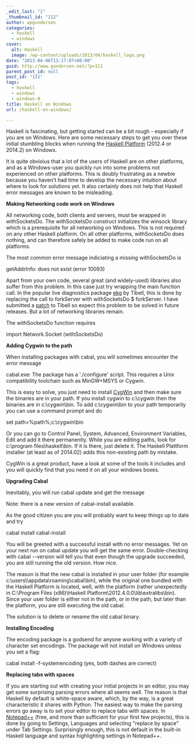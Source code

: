 ```yaml
---
_edit_last: "1"
_thumbnail_id: "112"
author: wpgundersen
categories:
  - haskell
  - windows
cover:
  alt: Haskell
  image: /wp-content/uploads/2013/04/haskell_logo.png
date: "2013-04-06T13:17:07+00:00"
guid: http://www.gundersen.net/?p=111
parent_post_id: null
post_id: "111"
tags:
  - haskell
  - windows
  - windows-8
title: Haskell on Windows
url: /haskell-on-windows/

---
```

Haskell is fascinating, but getting started can be a bit rough - especially if you are on Windows. Here are some necessary steps to get you over these initial stumbling blocks when running the [Haskell Platform](http://www.haskell.org "Haskell Platform") (2012.4 or 2014.2) on Windows.

It is quite obvioius that a lot of the users of Haskell are on other platforms, and as a Windows-user you quickly run into some problems not experienced on other platforms. This is doubly frustrating as a newbie because you haven't had time to develop the necessary intuition about where to look for solutions yet. It also certainly does not help that Haskell error messages are known to be misleading.

**Making Networking code work on Windows**

All networking code, both clients and servers, must be wrapped in withSocketsDo. The withSocketsDo construct initializes the winsock library which is a prerequisite for all networking on Windows. This is not required on any other Haskell platform. On all other platforms, withSocketsDo does nothing, and can therefore safely be added to make code run on all platforms.

The most common error message indiciating a missing withSocketsDo is

getAddrInfo: does not exist (error 10093)

Apart from your own code, several great (and widely-used) libraries also suffer from this problem. In this case just try wrapping the main function call. In the popular live diagnostics package [ekg](http://hackage.haskell.org/package/ekg "ekg") by Tibell, this is done by replacing the call to forkServer with withSocketsDo $ forkServer. I have submitted a [patch](https://github.com/tibbe/ekg/issues/12 "patch") to Tibell so expect this problem to be solved in future releases. But a lot of networking libraries remain.

The withSocketsDo function requires

import Network.Socket (withSocketsDo)

**Adding Cygwin to the path**

When installing packages with cabal, you will sometimes encounter the error message

cabal.exe: The package has a './configure' script. This requires a Unix compatibility toolchain such as MinGW+MSYS or Cygwin.

This is easy to solve, you just need to install [CygWin](http://www.cygwin.com/ "CygWin") and then make sure the binaries are in your path. If you install cygwin to c:\\cygwin then the binaries are in c:\\cygwin\\bin. To add c:\\cygwin\\bin to your path temporarily you can use a command prompt and do

set path=%path%;c:\\cygwin\\bin

Or you can go to Control Panel, System, Advanced, Environment Variables, Edit and add it there permanently. While you are editing paths, look for c:\\program files\\haskell\\bin. If it is there, just delete it. The Haskell Plattform installer (at least as of 2014.02) adds this non-existing path by mistake.

CygWin is a great product, have a look at some of the tools it includes and you will quickly find that you need it on all your windows boxes.

**Upgrading Cabal**

Inevitably, you will run cabal update and get the message

Note: there is a new version of cabal-install available.

As the good citizen you are you will probably want to keep things up to date and try

cabal install cabal-install

You will be greeted with a successful install with no error messages. Yet on your next run on cabal update you will get the same error. Double-checking with cabal --version will tell you that even though the upgrade succeeded, you are still running the old version. How nice.

The reason is that the new cabal is installed in your user folder (for example c:\\users\\<username>\\appdata\\roaming\\cabal\\bin), while the original one bundled with the Haskell Platform is located, well, with the platform (rather unexpectedly in C:\\Program Files (x86)\\Haskell Platform\\2012.4.0.0\\lib\\extralibs\\bin). Since your user folder is either not in the path, or in the path, but later than the platform, you are still executing the old cabal.

The solution is to delete or rename the old cabal binary.

**Installing Encoding**

The encoding package is a godsend for anyone working with a variety of character set encodings. The package will not install on Windows unless you set a flag:

cabal install -f-systemencoding (yes, both dashes are correct)

**Replacing tabs with spaces**

If you are starting out with creating your initial projects in an editor, you may get some surprising parsing errors where all seems well. The reason is that Haskell by default is white-space aware, which, by the way, is a great characteristic it shares with Python. The easiest way to make the parsing errors go away is to set your editor to replace tabs with spaces. In [Notepad++](http://notepad-plus-plus.org/ "Notepad++") (free, and more than sufficient for your first few projects), this is done by going to Settings, Languages and selecting "replace by space" under Tab Settings. Surprisingly enough, this is not default in the built-in Haskell language and syntax highlighting settings in Notepad++.
